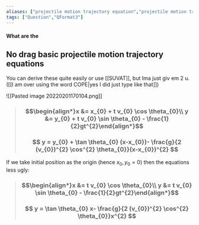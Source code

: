 ```yaml
---
aliases: ["projectile motion trajectory equation","projectile motion trajectory equations"]
tags: ["Question","QFormat3"]
---
```


#### What are the
## No drag basic projectile motion trajectory equations
You can derive these quite easily or use [[SUVAT]], but Ima just giv em 2 u. ([[I am over using the word COPE|yes I did just type like that]])

![[Pasted image 20220201170104.png]]

> ### $$\begin{align*}x &= x_{0} + t v_{0} \cos \theta_{0}\\ y &= y_{0} + t v_{0} \sin \theta_{0} - \frac{1}{2}gt^{2}\end{align*}$$
> ### $$ y = y_{0} + \tan \theta_{0} (x-x_{0})- \frac{g}{2 (v_{0})^{2} \cos^{2} \theta_{0}}(x-x_{0})^{2} $$ 

If we take initial position as the origin (hence $x_{0},y_{0}=0$) then the equations less ugly:

> ### $$\begin{align*}x &=  t v_{0} \cos \theta_{0}\\ y &=  t v_{0} \sin \theta_{0} - \frac{1}{2}gt^{2}\end{align*}$$
> ### $$ y =  \tan \theta_{0} x- \frac{g}{2 (v_{0})^{2} \cos^{2} \theta_{0}}x^{2} $$ 
